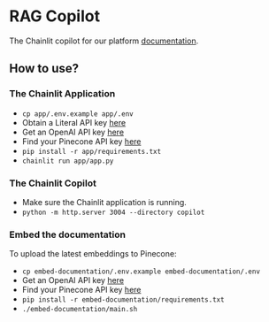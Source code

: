 # RAG Copilot

The Chainlit copilot for our platform [documentation](https://docs.getliteral.ai/introduction).

## How to use?

### The Chainlit Application

- `cp app/.env.example app/.env`
- Obtain a Literal API key [here](https://docs.getliteral.ai/python-client/get-started/authentication#how-to-get-my-api-key)
- Get an OpenAI API key [here](https://platform.openai.com/docs/quickstart/step-2-setup-your-api-key)
- Find your Pinecone API key [here](https://docs.pinecone.io/docs/authentication#finding-your-pinecone-api-key)
- `pip install -r app/requirements.txt`
- `chainlit run app/app.py`

### The Chainlit Copilot

- Make sure the Chainlit application is running.
- `python -m http.server 3004 --directory copilot`

### Embed the documentation

To upload the latest embeddings to Pinecone:

- `cp embed-documentation/.env.example embed-documentation/.env`
- Get an OpenAI API key [here](https://platform.openai.com/docs/quickstart/step-2-setup-your-api-key)
- Find your Pinecone API key [here](https://docs.pinecone.io/docs/authentication#finding-your-pinecone-api-key)
- `pip install -r embed-documentation/requirements.txt`
- `./embed-documentation/main.sh`
